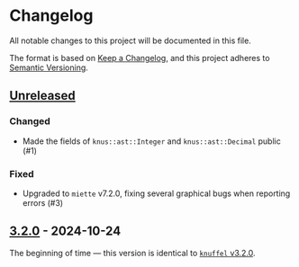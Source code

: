 # Changelog

All notable changes to this project will be documented in this file.

The format is based on [Keep a Changelog](https://keepachangelog.com/en/1.1.0/), and this project adheres to [Semantic Versioning](https://semver.org/spec/v2.0.0.html).

## [Unreleased]

### Changed

- Made the fields of `knus::ast::Integer` and `knus::ast::Decimal` public (#1)

### Fixed
- Upgraded to `miette` v7.2.0, fixing several graphical bugs when reporting errors (#3)

## [3.2.0] - 2024-10-24

The beginning of time — this version is identical to [`knuffel` v3.2.0](https://crates.io/crates/knuffel/3.2.0).

[unreleased]: https://github.com/TheLostLambda/knus/compare/v3.2.0...HEAD
[3.2.0]: https://github.com/TheLostLambda/knus/releases/tag/v3.2.0

